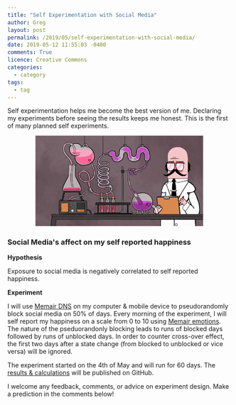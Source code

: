 ```yaml
---
title: "Self Experimentation with Social Media"
author: Greg
layout: post
permalink: /2019/05/self-experimentation-with-social-media/
date: 2019-05-12 11:55:03 -0400
comments: True
licence: Creative Commons
categories:
  - category
tags:
  - tag
---
```


Self experimentation helps me become the best version of me. Declaring my experiments before seeing the results keeps me honest. This is the first of many planned self experiments.

<p align="center">
  <img width="75%" height="75%" src="/wp-content/uploads/2019/05/experiment.gif" alt="Experiment GIF" title="Experiment GIF">
</p>

### Social Media's affect on my self reported happiness

**Hypothesis**

Exposure to social media is negatively correlated to self reported happiness.

**Experiment**

I will use [Memair DNS](https://memair.com/dns) on my computer & mobile device to pseudorandomly block social media on 50% of days. Every morning of the experiment, I will self report my happiness on a scale from 0 to 10 using [Memair emotions](https://memair.com). The nature of the pseduorandonly blocking leads to runs of blocked days followed by runs of unblocked days. In order to counter cross-over effect, the first two days after a state change (from blocked to unblocked or vice versa) will be ignored.

The experiment started on the 4th of May and will run for 60 days. The [results & calculations](https://github.com/memair/experiments/blob/master/2019-05-04%20Social%20media%20affect%20on%20self%20reported%20happiness.ipynb) will be published on GitHub.

I welcome any feedback, comments, or advice on experiment design. Make a prediction in the comments below!

